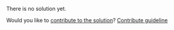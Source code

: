 
There is no solution yet.

Would you like to [contribute to the solution](https://github.com/BFEdev/BFE.dev-solutions/blob/main/problem/merge-sorted-arrays_en.md)? [Contribute guideline](https://github.com/BFEdev/BFE.dev-solutions#how-to-contribute)
